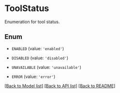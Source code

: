 # ToolStatus

Enumeration for tool status.

## Enum

* `ENABLED` (value: `'enabled'`)

* `DISABLED` (value: `'disabled'`)

* `UNAVAILABLE` (value: `'unavailable'`)

* `ERROR` (value: `'error'`)

[[Back to Model list]](../README.md#documentation-for-models) [[Back to API list]](../README.md#documentation-for-api-endpoints) [[Back to README]](../README.md)


